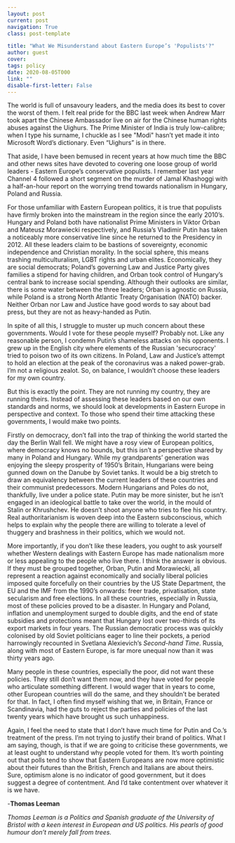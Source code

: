 ```yaml
---
layout: post
current: post
navigation: True
class: post-template

title: "What We Misunderstand about Eastern Europe’s 'Populists'?"
author: guest
cover:
tags: policy
date: 2020-08-05T000
link: ""
disable-first-letter: False
---
```

The world is full of unsavoury leaders, and the media does its best to cover the worst of them. I felt real pride for the BBC last week when Andrew Marr took apart the Chinese Ambassador live on air for the Chinese human rights abuses against the Uighurs. The Prime Minister of India is truly low-calibre; when I type his surname, I chuckle as I see "Modi" hasn’t yet made it into Microsoft Word’s dictionary. Even “Uighurs” is in there.

That aside, I have been bemused in recent years at how much time the BBC and other news sites have devoted to covering one loose group of world leaders - Eastern Europe’s conservative populists. I remember last year Channel 4 followed a short segment on the murder of Jamal Khashoggi with a half-an-hour report on the worrying trend towards nationalism in Hungary, Poland and Russia.

For those unfamiliar with Eastern European politics, it is true that populists have firmly broken into the mainstream in the region since the early 2010’s. Hungary and Poland both have nationalist Prime Ministers in Viktor Orban and Mateusz Morawiecki respectively, and Russia’s Vladimir Putin has taken a noticeably more conservative line since he returned to the Presidency in 2012. All these leaders claim to be bastions of sovereignty, economic independence and Christian morality. In the social sphere, this means trashing multiculturalism, LGBT rights and urban elites. Economically, they are social democrats; Poland’s governing Law and Justice Party gives families a stipend for having children, and Orban took control of Hungary’s central bank to increase social spending. Although their outlooks are similar, there is some water between the three leaders; Orban is agnostic on Russia, while Poland is a strong North Atlantic Treaty Organisation (NATO) backer. Neither Orban nor Law and Justice have good words to say about bad press, but they are not as heavy-handed as Putin.

In spite of all this, I struggle to muster up much concern about these governments. Would I vote for these people myself? Probably not. Like any reasonable person, I condemn Putin’s shameless attacks on his opponents. I grew up in the English city where elements of the Russian 'securocracy' tried to poison two of its own citizens. In Poland, Law and Justice’s attempt to hold an election at the peak of the coronavirus was a naked power-grab. I’m not a religious zealot. So, on balance, I wouldn’t choose these leaders for my own country.

But this is exactly the point. They are not running my country, they are running theirs. Instead of assessing these leaders based on our own standards and norms, we should look at developments in Eastern Europe in perspective and context. To those who spend their time attacking these governments, I would make two points.

Firstly on democracy, don’t fall into the trap of thinking the world started the day the Berlin Wall fell. We might have a rosy view of European politics, where democracy knows no bounds, but this isn’t a perspective shared by many in Poland and Hungary. While my grandparents’ generation was enjoying the sleepy prosperity of 1950’s Britain, Hungarians were being gunned down on the Danube by Soviet tanks. It would be a big stretch to draw an equivalency between the current leaders of these countries and their communist predecessors. Modern Hungarians and Poles do not, thankfully, live under a police state. Putin may be more sinister, but he isn’t engaged in an ideological battle to take over the world, in the mould of Stalin or Khrushchev. He doesn’t shoot anyone who tries to flee his country. Real authoritarianism is woven deep into the Eastern subconscious, which helps to explain why the people there are willing to tolerate a level of thuggery and brashness in their politics, which we would not.

More importantly, if you don’t like these leaders, you ought to ask yourself whether Western dealings with Eastern Europe has made nationalism more or less appealing to the people who live there. I think the answer is obvious. If they must be grouped together, Orban, Putin and Morawiecki, all represent a reaction against economically and socially liberal policies imposed quite forcefully on their countries by the US State Department, the EU and the IMF from the 1990’s onwards: freer trade, privatisation, state secularism and free elections. In all these countries, especially in Russia, most of these policies proved to be a disaster. In Hungary and Poland, inflation and unemployment surged to double digits, and the end of state subsidies and protections meant that Hungary lost over two-thirds of its export markets in four years. The Russian democratic process was quickly colonised by old Soviet politicians eager to line their pockets, a period harrowingly recounted in Svetlana Alexievich’s *Second-hand Time*. Russia, along with most of Eastern Europe, is far more unequal now than it was thirty years ago.

Many people in these countries, especially the poor, did not want these policies. They still don’t want them now, and they have voted for people who articulate something different. I would wager that in years to come, other European countries will do the same, and they shouldn’t be berated for that. In fact, I often find myself wishing that we, in Britain, France or Scandinavia, had the guts to reject the parties and policies of the last twenty years which have brought us such unhappiness.

Again, I feel the need to state that I don’t have much time for Putin and Co.’s treatment of the press. I’m not trying to justify their brand of politics. What I am saying, though, is that if we are going to criticise these governments, we at least ought to understand why people voted for them. It’s worth pointing out that polls tend to show that Eastern Europeans are now more optimistic about their futures than the British, French and Italians are about theirs. Sure, optimism alone is no indicator of good government, but it does suggest a degree of contentment. And I’d take contentment over whatever it is we have.

-**Thomas Leeman**

*Thomas Leeman is a Politics and Spanish graduate of the University of Bristol with a keen interest in European and US politics. His pearls of good humour don’t merely fall from trees.*
